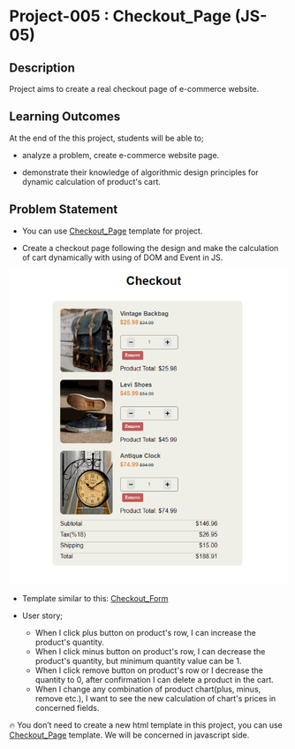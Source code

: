 

# Project-005 : Checkout_Page (JS-05)

## Description
Project aims to create a real checkout page of e-commerce website.

## Learning Outcomes

At the end of the this project, students will be able to;

- analyze a problem, create e-commerce website page.

- demonstrate their knowledge of algorithmic design principles for dynamic calculation of product's cart.

   
## Problem Statement

- You can use [Checkout_Page](https://github.com/clarusway/clarusway-full-stack-10-21/tree/main/javascript/Projects/005-Checkout_Page/) template for project.

- Create a checkout page following the design and make the calculation of cart dynamically with using of DOM and Event in JS.

![Form](checkout_app.gif)

* Template similar to this: [Checkout_Form](https://github.com/clarusway/clarusway-full-stack-10-21/tree/main/html-css/projects/004-checkout-form/)

-  User story;

   - When I click plus button on product's row, I can increase the product's quantity.
   - When I click minus button on product's row, I can decrease the product's quantity, but minimum quantity value can be 1.
   - When I click remove button on product's row or I decrease the quantity to 0, after confirmation I can delete a product in the cart.
   - When I change any combination of product chart(plus, minus, remove etc.), I want to see the new calculation of chart's prices in concerned fields.

🔥 You don’t need to create a new html template in this project, you can use [Checkout_Page](https://github.com/clarusway/clarusway-full-stack-10-21/tree/main/javascript/Projects/005-Checkout_Page/) template. We will be concerned in javascript side.

